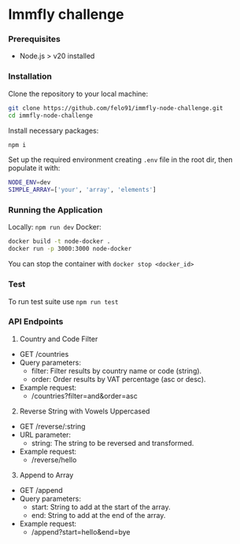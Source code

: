 # Immfly challenge

### Prerequisites

- Node.js > v20 installed

### Installation

Clone the repository to your local machine:

```bash
git clone https://github.com/felo91/immfly-node-challenge.git
cd immfly-node-challenge
```

Install necessary packages:

```bash
npm i
```

Set up the required environment creating `.env` file in the root dir, then populate it with:

```bash
NODE_ENV=dev
SIMPLE_ARRAY=['your', 'array', 'elements']
```

### Running the Application

Locally: `npm run dev`
Docker:

```bash
docker build -t node-docker .
docker run -p 3000:3000 node-docker
```

You can stop the container with `docker stop <docker_id>`

### Test

To run test suite use `npm run test`

### API Endpoints

1. Country and Code Filter

- GET /countries
- Query parameters:
  - filter: Filter results by country name or code (string).
  - order: Order results by VAT percentage (asc or desc).
- Example request:
  - /countries?filter=and&order=asc

2. Reverse String with Vowels Uppercased

- GET /reverse/:string
- URL parameter:
  - string: The string to be reversed and transformed.
- Example request:
  - /reverse/hello

3. Append to Array

- GET /append
- Query parameters:
  - start: String to add at the start of the array.
  - end: String to add at the end of the array.
- Example request:
  - /append?start=hello&end=bye
